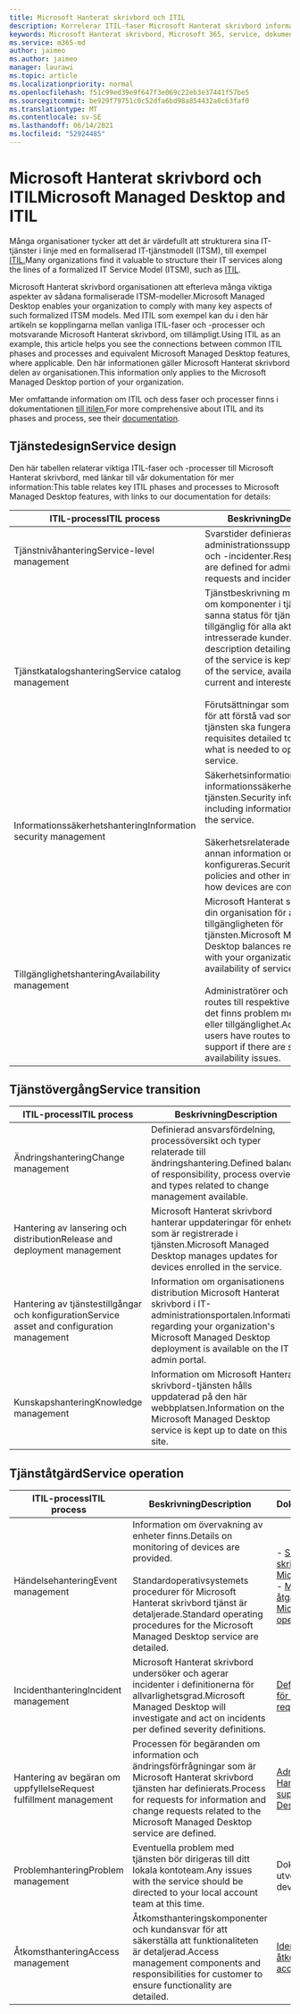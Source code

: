 ```yaml
---
title: Microsoft Hanterat skrivbord och ITIL
description: Korrelerar ITIL-faser Microsoft Hanterat skrivbord information och artiklar
keywords: Microsoft Hanterat skrivbord, Microsoft 365, service, dokumentation, ITISM
ms.service: m365-md
author: jaimeo
ms.author: jaimeo
manager: laurawi
ms.topic: article
ms.localizationpriority: normal
ms.openlocfilehash: f51c99ed39e9f647f3e069c22eb3e37441f57be5
ms.sourcegitcommit: be929f79751c0c52dfa6bd98a854432a0c63faf0
ms.translationtype: MT
ms.contentlocale: sv-SE
ms.lasthandoff: 06/14/2021
ms.locfileid: "52924485"
---
```

# <a name="microsoft-managed-desktop-and-itil"></a><span data-ttu-id="3862c-104">Microsoft Hanterat skrivbord och ITIL</span><span class="sxs-lookup"><span data-stu-id="3862c-104">Microsoft Managed Desktop and ITIL</span></span>

<span data-ttu-id="3862c-105">Många organisationer tycker att det är värdefullt att strukturera sina IT-tjänster i linje med en formaliserad IT-tjänstmodell (ITSM), till exempel [ITIL.](https://www.axelos.com/best-practice-solutions/itil)</span><span class="sxs-lookup"><span data-stu-id="3862c-105">Many organizations find it valuable to structure their IT services along the lines of a formalized IT Service Model (ITSM), such as [ITIL](https://www.axelos.com/best-practice-solutions/itil).</span></span> 

<span data-ttu-id="3862c-106">Microsoft Hanterat skrivbord organisationen att efterleva många viktiga aspekter av sådana formaliserade ITSM-modeller.</span><span class="sxs-lookup"><span data-stu-id="3862c-106">Microsoft Managed Desktop enables your organization to comply with many key aspects of such formalized ITSM models.</span></span> <span data-ttu-id="3862c-107">Med ITIL som exempel kan du i den här artikeln se kopplingarna mellan vanliga ITIL-faser och -processer och motsvarande Microsoft Hanterat skrivbord, om tillämpligt.</span><span class="sxs-lookup"><span data-stu-id="3862c-107">Using ITIL as an example, this article helps you see the connections between common ITIL phases and processes and equivalent Microsoft Managed Desktop features, where applicable.</span></span> <span data-ttu-id="3862c-108">Den här informationen gäller Microsoft Hanterat skrivbord delen av organisationen.</span><span class="sxs-lookup"><span data-stu-id="3862c-108">This information only applies to the Microsoft Managed Desktop portion of your organization.</span></span>

<span data-ttu-id="3862c-109">Mer omfattande information om ITIL och dess faser och processer finns i dokumentationen [till itilen.](https://www.axelos.com/best-practice-solutions/itil)</span><span class="sxs-lookup"><span data-stu-id="3862c-109">For more comprehensive about ITIL and its phases and process, see their [documentation](https://www.axelos.com/best-practice-solutions/itil).</span></span>


## <a name="service-design"></a><span data-ttu-id="3862c-110">Tjänstedesign</span><span class="sxs-lookup"><span data-stu-id="3862c-110">Service design</span></span>

<span data-ttu-id="3862c-111">Den här tabellen relaterar viktiga ITIL-faser och -processer till Microsoft Hanterat skrivbord, med länkar till vår dokumentation för mer information:</span><span class="sxs-lookup"><span data-stu-id="3862c-111">This table relates key ITIL phases and processes to Microsoft Managed Desktop features, with links to our documentation for details:</span></span>



|<span data-ttu-id="3862c-112">ITIL-process</span><span class="sxs-lookup"><span data-stu-id="3862c-112">ITIL process</span></span> |<span data-ttu-id="3862c-113">Beskrivning</span><span class="sxs-lookup"><span data-stu-id="3862c-113">Description</span></span>  |<span data-ttu-id="3862c-114">Dokumentation</span><span class="sxs-lookup"><span data-stu-id="3862c-114">Documentation</span></span> |
|---------|---------|---------|
|<span data-ttu-id="3862c-115">Tjänstnivåhantering</span><span class="sxs-lookup"><span data-stu-id="3862c-115">Service-level management</span></span>     | <span data-ttu-id="3862c-116">Svarstider definieras för administrationssupportbegäranden och -incidenter.</span><span class="sxs-lookup"><span data-stu-id="3862c-116">Response times are defined for admin support requests and incidents.</span></span>  |  [<span data-ttu-id="3862c-117">Admin-support för Microsoft Hanterat skrivbord</span><span class="sxs-lookup"><span data-stu-id="3862c-117">Admin support for Microsoft Managed Desktop</span></span>](working-with-managed-desktop/admin-support.md)  |
|<span data-ttu-id="3862c-118">Tjänstkatalogshantering</span><span class="sxs-lookup"><span data-stu-id="3862c-118">Service catalog management</span></span>     | <span data-ttu-id="3862c-119">Tjänstbeskrivning med information om komponenter i tjänsten hålls sanna status för tjänsten, tillgänglig för alla aktuella och intresserade kunder.</span><span class="sxs-lookup"><span data-stu-id="3862c-119">Service description detailing components of the service is kept true to state of the service, available to all current and interested customers.</span></span><br><br><span data-ttu-id="3862c-120">Förutsättningar som är detaljerade för att förstå vad som krävs för att tjänsten ska fungera.</span><span class="sxs-lookup"><span data-stu-id="3862c-120">Pre-requisites detailed to understand what is needed to operate the service.</span></span>  | <span data-ttu-id="3862c-121">- [Microsoft Hanterat skrivbord tjänstbeskrivning](service-description/index.md)</span><span class="sxs-lookup"><span data-stu-id="3862c-121">- [Microsoft Managed Desktop service description](service-description/index.md)</span></span><br><br><span data-ttu-id="3862c-122">- [Gör dig redo för registrering i Microsoft Hanterat skrivbord](get-ready/index.md)</span><span class="sxs-lookup"><span data-stu-id="3862c-122">- [Get ready for enrollment in Microsoft Managed Desktop](get-ready/index.md)</span></span>  |
|<span data-ttu-id="3862c-123">Informationssäkerhetshantering</span><span class="sxs-lookup"><span data-stu-id="3862c-123">Information security management</span></span>     | <span data-ttu-id="3862c-124">Säkerhetsinformation, inklusive informationssäkerhet för tjänsten.</span><span class="sxs-lookup"><span data-stu-id="3862c-124">Security information, including information security for the service.</span></span><br><br> <span data-ttu-id="3862c-125">Säkerhetsrelaterade principer och annan information om hur enheter konfigureras.</span><span class="sxs-lookup"><span data-stu-id="3862c-125">Security-related policies and other information on how devices are configured.</span></span>   | <span data-ttu-id="3862c-126">- [Säkerhet i Microsoft Hanterat skrivbord](service-description/security.md)</span><span class="sxs-lookup"><span data-stu-id="3862c-126">- [Security in Microsoft Managed Desktop](service-description/security.md)</span></span><br><br><span data-ttu-id="3862c-127">- [Enhetskonfiguration](service-description/device-policies.md)</span><span class="sxs-lookup"><span data-stu-id="3862c-127">- [Device configuration](service-description/device-policies.md)</span></span>  |
|<span data-ttu-id="3862c-128">Tillgänglighetshantering</span><span class="sxs-lookup"><span data-stu-id="3862c-128">Availability management</span></span>     |  <span data-ttu-id="3862c-129">Microsoft Hanterat skrivbord med din organisation för att säkerställa tillgängligheten för tjänsten.</span><span class="sxs-lookup"><span data-stu-id="3862c-129">Microsoft Managed Desktop balances responsibility with your organization to ensure availability of service.</span></span><br><br><span data-ttu-id="3862c-130">Administratörer och användare har routes till respektive support om det finns problem med tjänsten eller tillgänglighet.</span><span class="sxs-lookup"><span data-stu-id="3862c-130">Admins and users have routes to respective support if there are service or availability issues.</span></span> | <span data-ttu-id="3862c-131">- [Microsoft Hanterat skrivbord åtgärder och övervakning](service-description/operations-and-monitoring.md)</span><span class="sxs-lookup"><span data-stu-id="3862c-131">- [Microsoft Managed Desktop operations and monitoring](service-description/operations-and-monitoring.md)</span></span><br><br><span data-ttu-id="3862c-132">- [Administratörssupport för Microsoft Hanterat skrivbord](working-with-managed-desktop/admin-support.md)</span><span class="sxs-lookup"><span data-stu-id="3862c-132">- [Admin support for Microsoft Managed Desktop](working-with-managed-desktop/admin-support.md)</span></span><br><span data-ttu-id="3862c-133">- [Få hjälp för användare](working-with-managed-desktop/end-user-support.md)</span><span class="sxs-lookup"><span data-stu-id="3862c-133">- [Getting help for users](working-with-managed-desktop/end-user-support.md)</span></span>  |



## <a name="service-transition"></a><span data-ttu-id="3862c-134">Tjänstövergång</span><span class="sxs-lookup"><span data-stu-id="3862c-134">Service transition</span></span>


|<span data-ttu-id="3862c-135">ITIL-process</span><span class="sxs-lookup"><span data-stu-id="3862c-135">ITIL process</span></span> |<span data-ttu-id="3862c-136">Beskrivning</span><span class="sxs-lookup"><span data-stu-id="3862c-136">Description</span></span>  |<span data-ttu-id="3862c-137">Dokumentation</span><span class="sxs-lookup"><span data-stu-id="3862c-137">Documentation</span></span> |
|---------|---------|---------|
|<span data-ttu-id="3862c-138">Ändringshantering</span><span class="sxs-lookup"><span data-stu-id="3862c-138">Change management</span></span>     | <span data-ttu-id="3862c-139">Definierad ansvarsfördelning, processöversikt och typer relaterade till ändringshantering.</span><span class="sxs-lookup"><span data-stu-id="3862c-139">Defined balance of responsibility, process overview, and types related to change management available.</span></span>  | [<span data-ttu-id="3862c-140">Microsoft Hanterat skrivbord åtgärder och övervakning</span><span class="sxs-lookup"><span data-stu-id="3862c-140">Microsoft Managed Desktop operations and monitoring</span></span>](service-description/operations-and-monitoring.md#change-management) |
|<span data-ttu-id="3862c-141">Hantering av lansering och distribution</span><span class="sxs-lookup"><span data-stu-id="3862c-141">Release and deployment management</span></span>     |  <span data-ttu-id="3862c-142">Microsoft Hanterat skrivbord hanterar uppdateringar för enheter som är registrerade i tjänsten.</span><span class="sxs-lookup"><span data-stu-id="3862c-142">Microsoft Managed Desktop manages updates for devices enrolled in the service.</span></span>  | [<span data-ttu-id="3862c-143">Hur uppdateringar hanteras i Microsoft Hanterat skrivbord</span><span class="sxs-lookup"><span data-stu-id="3862c-143">How updates are handled in Microsoft Managed Desktop</span></span>](service-description/updates.md)        |
|<span data-ttu-id="3862c-144">Hantering av tjänstestillgångar och konfiguration</span><span class="sxs-lookup"><span data-stu-id="3862c-144">Service asset and configuration management</span></span>     | <span data-ttu-id="3862c-145">Information om organisationens distribution Microsoft Hanterat skrivbord i IT-administrationsportalen.</span><span class="sxs-lookup"><span data-stu-id="3862c-145">Information regarding your organization's Microsoft Managed Desktop deployment is available on the IT admin portal.</span></span>  | [<span data-ttu-id="3862c-146">Admin-support för Microsoft Hanterat skrivbord</span><span class="sxs-lookup"><span data-stu-id="3862c-146">Admin support for Microsoft Managed Desktop</span></span>](working-with-managed-desktop/admin-support.md) |
|<span data-ttu-id="3862c-147">Kunskapshantering</span><span class="sxs-lookup"><span data-stu-id="3862c-147">Knowledge management</span></span>     | <span data-ttu-id="3862c-148">Information om Microsoft Hanterat skrivbord-tjänsten hålls uppdaterad på den här webbplatsen.</span><span class="sxs-lookup"><span data-stu-id="3862c-148">Information on the Microsoft Managed Desktop service is kept up to date on this site.</span></span>   | [<span data-ttu-id="3862c-149">Ändringshistorik för dokumentationen om Microsoft Hanterat skrivbord</span><span class="sxs-lookup"><span data-stu-id="3862c-149">Change history for Microsoft Managed Desktop documentation</span></span>](change-history-managed-desktop.md)        |



## <a name="service-operation"></a><span data-ttu-id="3862c-150">Tjänståtgärd</span><span class="sxs-lookup"><span data-stu-id="3862c-150">Service operation</span></span>


|<span data-ttu-id="3862c-151">ITIL-process</span><span class="sxs-lookup"><span data-stu-id="3862c-151">ITIL process</span></span> |<span data-ttu-id="3862c-152">Beskrivning</span><span class="sxs-lookup"><span data-stu-id="3862c-152">Description</span></span>  |<span data-ttu-id="3862c-153">Dokumentation</span><span class="sxs-lookup"><span data-stu-id="3862c-153">Documentation</span></span>  |
|---------|---------|---------|
|<span data-ttu-id="3862c-154">Händelsehantering</span><span class="sxs-lookup"><span data-stu-id="3862c-154">Event management</span></span>     |  <span data-ttu-id="3862c-155">Information om övervakning av enheter finns.</span><span class="sxs-lookup"><span data-stu-id="3862c-155">Details on monitoring of devices are provided.</span></span><br><br><span data-ttu-id="3862c-156">Standardoperativsystemets procedurer för Microsoft Hanterat skrivbord tjänst är detaljerade.</span><span class="sxs-lookup"><span data-stu-id="3862c-156">Standard operating procedures for the Microsoft Managed Desktop service are detailed.</span></span> |  <span data-ttu-id="3862c-157">- [Säkerhet i Microsoft Hanterat skrivbord](service-description/security.md)</span><span class="sxs-lookup"><span data-stu-id="3862c-157">- [Security in Microsoft Managed Desktop](service-description/security.md)</span></span><br><span data-ttu-id="3862c-158">- [Microsoft Hanterat skrivbord åtgärder och övervakning](service-description/operations-and-monitoring.md)</span><span class="sxs-lookup"><span data-stu-id="3862c-158">- [Microsoft Managed Desktop operations and monitoring](service-description/operations-and-monitoring.md)</span></span>       |
|<span data-ttu-id="3862c-159">Incidenthantering</span><span class="sxs-lookup"><span data-stu-id="3862c-159">Incident management</span></span>  | <span data-ttu-id="3862c-160">Microsoft Hanterat skrivbord undersöker och agerar incidenter i definitionerna för allvarlighetsgrad.</span><span class="sxs-lookup"><span data-stu-id="3862c-160">Microsoft Managed Desktop will investigate and act on incidents per defined severity definitions.</span></span>  |  [<span data-ttu-id="3862c-161">Definitioner av allvarlighetsgrad för supportbegäran</span><span class="sxs-lookup"><span data-stu-id="3862c-161">Support request severity definitions</span></span>](working-with-managed-desktop/admin-support.md#support-request-severity-definitions)       |
|<span data-ttu-id="3862c-162">Hantering av begäran om uppfyllelse</span><span class="sxs-lookup"><span data-stu-id="3862c-162">Request fulfillment management</span></span>     |  <span data-ttu-id="3862c-163">Processen för begäranden om information och ändringsförfrågningar som är Microsoft Hanterat skrivbord tjänsten har definierats.</span><span class="sxs-lookup"><span data-stu-id="3862c-163">Process for requests for information and change requests related to the Microsoft Managed Desktop service are defined.</span></span>         |[<span data-ttu-id="3862c-164">Admin-support för Microsoft Hanterat skrivbord</span><span class="sxs-lookup"><span data-stu-id="3862c-164">Admin support for Microsoft Managed Desktop</span></span>](working-with-managed-desktop/admin-support.md)         |
|<span data-ttu-id="3862c-165">Problemhantering</span><span class="sxs-lookup"><span data-stu-id="3862c-165">Problem management</span></span>     | <span data-ttu-id="3862c-166">Eventuella problem med tjänsten bör dirigeras till ditt lokala kontoteam.</span><span class="sxs-lookup"><span data-stu-id="3862c-166">Any issues with the service should be directed to your local account team at this time.</span></span> | <span data-ttu-id="3862c-167">Dokumentation under utveckling</span><span class="sxs-lookup"><span data-stu-id="3862c-167">Documentation in development</span></span> |
|<span data-ttu-id="3862c-168">Åtkomsthantering</span><span class="sxs-lookup"><span data-stu-id="3862c-168">Access management</span></span>     | <span data-ttu-id="3862c-169">Åtkomsthanteringskomponenter och kundansvar för att säkerställa att funktionaliteten är detaljerad.</span><span class="sxs-lookup"><span data-stu-id="3862c-169">Access management components and responsibilities for customer to ensure functionality are detailed.</span></span>  | [<span data-ttu-id="3862c-170">Identitets- och åtkomsthantering</span><span class="sxs-lookup"><span data-stu-id="3862c-170">Identity and access management</span></span>](service-description/security.md#identity-and-access-management)        |

